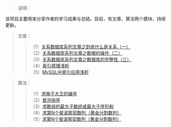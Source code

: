 
>说明：<br>

该项目主要用来分享作者的学习成果与总结。目前，有文章、算法两个模块，持续更新。

>文章：<br>
>>（1）[关系数据库系列文章之到底什么是关系（一）](https://youzfx.cn/article/4)<br>
>>（2）[关系数据库系列文章之数据的操作（二）](https://youzfx.cn/article/5)<br>
>>（3）[关系数据库系列文章之数据库的完整性（三）](https://youzfx.cn/article/7)<br>
>>（4）[索引原理浅析](https://youzfx.cn/article/17)<br>
>>（5）[MySQL中索引应用浅析](https://youzfx.cn/article/18)<br>

>算法：<br>
>>（1）[求猴子大王的编号](https://github.com/xialebin/binShare/tree/master/%E7%AE%97%E6%B3%95#jump_1)<br>
>>（2）[冒泡排序](https://github.com/xialebin/binShare/tree/master/%E7%AE%97%E6%B3%95#jump_2)<br>
>>（3）[求数组的最大子数组或最大子序列和](https://github.com/xialebin/binShare/tree/master/%E7%AE%97%E6%B3%95#jump_3)<br>
>>（4）[求第N个斐波那契数列（黄金分割数列）](https://github.com/xialebin/binShare/tree/master/%E7%AE%97%E6%B3%95#jump_4)<br>
>>（5）[求第N个斐波那契数列（黄金分割数列）](https://github.com/xialebin/binShare/tree/master/%E7%AE%97%E6%B3%95#jump_4)<br>